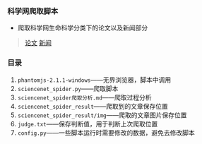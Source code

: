 ### 科学网爬取脚本
- 爬取科学网生命科学分类下的论文以及新闻部分
> [论文](http://paper.sciencenet.cn/paper/fieldlist.aspx?id=2)
> [新闻](http://news.sciencenet.cn/fieldlist.aspx?id=3)
### 目录
1. `phantomjs-2.1.1-windows`——无界浏览器，脚本中调用
2. `sciencenet_spider.py`——爬取脚本
3. `sciencenet_spider爬取分析.md`——爬取过程分析
4. `sciencenet_spider_result`——爬取到的文章保存位置
5. `sciencenet_spider_result/img`——爬取的文章图片保存位置
6. `judge.txt`——保存判断值，用于判断上次爬取位置
7. `config.py`——一些脚本运行时需要修改的数据，避免去修改脚本